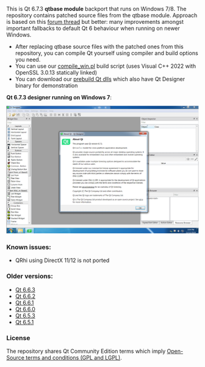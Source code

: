 This is Qt 6.7.3 **qtbase module** backport that runs on Windows 7/8. The repository contains patched source files from the qtbase module. 
Approach is based on this [forum thread](https://forum.qt.io/topic/133002/qt-creator-6-0-1-and-qt-6-2-2-running-on-windows-7/60) but better: many improvements amongst important fallbacks to default Qt 6 behaviour when running on newer Windows.

- After replacing qtbase source files with the patched ones from this repository, you can compile Qt yourself using compiler and build options you need.
- You can use our [compile_win.pl](https://github.com/crystalidea/qt-build-tools/tree/master/6.7.3) build script (uses Visual C++ 2022 with OpenSSL 3.0.13 statically linked)
- You can download our [prebuild Qt dlls](https://github.com/crystalidea/qt6windows7/releases) which also have Qt Designer binary for demonstration

**Qt 6.7.3 designer running on Windows 7**:

![Qt Designer](designer.png)

### Known issues:

- QRhi using DirectX 11/12 is not ported

### Older versions:

- [Qt 6.6.3](https://github.com/crystalidea/qt6windows7/releases/tag/v6.6.3)
- [Qt 6.6.2](https://github.com/crystalidea/qt6windows7/releases/tag/v6.6.2)
- [Qt 6.6.1](https://github.com/crystalidea/qt6windows7/releases/tag/v6.6.1)
- [Qt 6.6.0](https://github.com/crystalidea/qt6windows7/releases/tag/v6.6.0)
- [Qt 6.5.3](https://github.com/crystalidea/qt6windows7/releases/tag/6.5.3-win7)
- [Qt 6.5.1](https://github.com/crystalidea/qt6windows7/releases/tag/6.5.1-win7)

### License

The repository shares Qt Community Edition terms which imply [Open-Source terms and conditions (GPL and LGPL)](https://www.qt.io/licensing/open-source-lgpl-obligations?hsLang=en).

